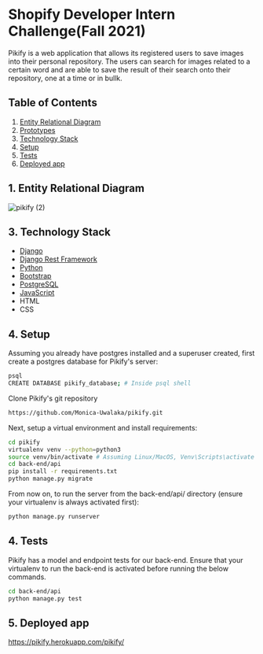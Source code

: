 # Shopify Developer Intern Challenge(Fall 2021)

Pikify is a web application that allows its registered users to save images into their personal repository. The users can search for images related to a certain word and are able to save the result of their search onto their repository, one at a time or in bullk.



## Table of Contents
1. [ Entity Relational Diagram](#EntityRelationalDiagram)
2. [ Prototypes](https://github.com/Monica-Uwalaka/pikify/wiki/Prototypes)
3. [ Technology Stack](#TechnologyStack)
4.  [ Setup](#Setup)
5.  [Tests](#Tests)
6.  [ Deployed app](#Deployedapp)
 



## 1. <a name='EntityRelationalDiagram'></a> Entity Relational Diagram
![pikify (2)](https://user-images.githubusercontent.com/44309803/117649071-4fd63000-b14c-11eb-866c-cc60d5bd979c.png)


## 3. <a name='TechnologyStack'></a> Technology Stack
- [Django](https://www.djangoproject.com/)
- [Django Rest Framework](https://www.django-rest-framework.org/)
- [Python](https://www.python.org/)
- [Bootstrap](https://getbootstrap.com/)
- [PostgreSQL](https://www.postgresql.org/)
- [JavaScript](https://www.javascript.com/)
- HTML
- CSS

## 4. <a name='Setup'></a> Setup
Assuming you already have postgres installed and a superuser created, first create a postgres database for Pikify's server:
```bash
psql 
CREATE DATABASE pikify_database; # Inside psql shell
```
Clone Pikify's git repository
```bash
https://github.com/Monica-Uwalaka/pikify.git
```

Next, setup a virtual environment and install requirements:
```bash
cd pikify
virtualenv venv --python=python3
source venv/bin/activate # Assuming Linux/MacOS, Venv\Scripts\activate for Windows
cd back-end/api
pip install -r requirements.txt
python manage.py migrate
```
From now on, to run the server from the back-end/api/ directory (ensure your virtualenv is always activated first):
```bash
python manage.py runserver
```
## 4. <a name='Tests'></a> Tests
Pikify has a model and endpoint tests for our back-end. Ensure that your virtualenv to run the back-end is activated before running the below commands.
```bash
cd back-end/api
python manage.py test
```

## 5. <a name='Deployedapp'></a> Deployed app
https://pikify.herokuapp.com/pikify/










